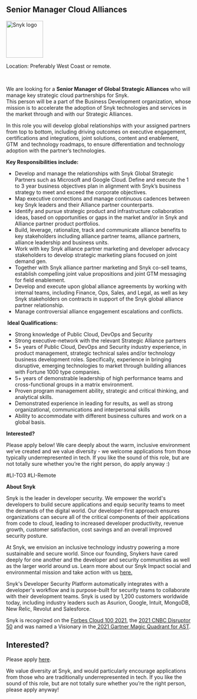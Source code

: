 Senior Manager Cloud Alliances
---

<img src="https://res.cloudinary.com/snyk/image/upload/v1537345894/press-kit/brand/logo-black.png" width="100" alt="Snyk logo" />

<p>Location: Preferably West Coast or remote.</p>
<p>&nbsp;</p>
<p>We are looking for a <strong>Senior Manager of Global Strategic Alliances</strong><span style="font-weight: 400;"> who will manage key strategic cloud partnerships for Snyk.&nbsp; <br>This person will be a part of the Business Development organization, whose mission is to accelerate the adoption of Snyk technologies and services in the market through and with our Strategic Alliances.&nbsp;&nbsp;&nbsp;</span></p>
<p><span style="font-weight: 400;">In this role you will develop global relationships with your assigned partners from top to bottom, including driving outcomes on executive engagement, certifications and integrations, joint solutions, content and enablement, GTM&nbsp; and technology roadmaps, to ensure differentiation and technology adoption with the partner’s technologies.</span></p>
<p><strong>Key Responsibilities include:</strong></p>
<ul>
<li style="font-weight: 400;"><span style="font-weight: 400;">Develop and manage the relationships with Snyk Global Strategic Partners such as Microsoft and Google Cloud. Define and execute the 1 to 3 year business objectives plan in alignment with Snyk’s business strategy to meet and exceed the corporate objectives.</span></li>
<li style="font-weight: 400;"><span style="font-weight: 400;">Map executive connections and manage continuous cadences between key Snyk leaders and their Alliance partner counterparts.</span></li>
<li style="font-weight: 400;"><span style="font-weight: 400;">Identify and pursue strategic product and infrastructure collaboration ideas, based on opportunities or gaps in the market and/or in Snyk and Alliance partner product portfolios.</span></li>
<li style="font-weight: 400;"><span style="font-weight: 400;">Build, leverage, rationalize, track and communicate alliance benefits to key stakeholders including alliance partner teams, alliance partners, alliance leadership and business units.</span></li>
<li style="font-weight: 400;"><span style="font-weight: 400;">Work with key Snyk alliance partner marketing and developer advocacy stakeholders to develop strategic marketing plans focused on joint demand gen.</span></li>
<li style="font-weight: 400;"><span style="font-weight: 400;">Together with Snyk alliance partner marketing and Snyk co-sell teams, establish compelling joint value propositions and joint GTM messaging for field enablement.&nbsp;</span></li>
<li style="font-weight: 400;"><span style="font-weight: 400;">Develop and execute upon global alliance agreements by working with internal teams, including Finance, Ops, Sales, and Legal, as well as key Snyk stakeholders on contracts in support of the Snyk global alliance partner relationship.&nbsp;</span></li>
<li style="font-weight: 400;"><span style="font-weight: 400;">Manage controversial alliance engagement escalations and conflicts.</span></li>
</ul>
<p><strong>&nbsp;Ideal Qualifications:</strong></p>
<ul>
<li style="font-weight: 400;"><span style="font-weight: 400;">Strong knowledge of Public Cloud, DevOps and Security</span></li>
<li style="font-weight: 400;"><span style="font-weight: 400;">Strong executive-network with the relevant Strategic Alliance partners</span></li>
<li style="font-weight: 400;"><span style="font-weight: 400;">5+ years of Public Cloud, DevOps and Security industry experience, in product management, strategic technical sales and/or technology business development roles. Specifically, experience in bringing disruptive, emerging technologies to market through building alliances with Fortune 1000 type companies.</span></li>
<li style="font-weight: 400;"><span style="font-weight: 400;">5+ years of demonstrable leadership of high performance teams and cross-functional groups in a matrix environment.</span></li>
<li style="font-weight: 400;"><span style="font-weight: 400;">Proven program management ability, strategic and critical thinking, and analytical skills.</span></li>
<li style="font-weight: 400;"><span style="font-weight: 400;">Demonstrated experience in leading for results, as well as strong organizational, communications and interpersonal skills</span></li>
<li style="font-weight: 400;"><span style="font-weight: 400;">Ability to accommodate with different business cultures and work on a global basis.</span></li>
</ul>
<p><strong>Interested?</strong></p>
<p><span style="font-weight: 400;">Please apply below! We care deeply about the warm, inclusive environment we’ve created and we value diversity - we welcome applications from those typically underrepresented in tech. If you like the sound of this role, but are not totally sure whether you’re the right person, do apply anyway :)</span></p>
<p>#LI-TO3 #LI-Remote</p><div class="content-conclusion"><p><strong>About Snyk</strong></p>
<p><span style="font-weight: 400;">Snyk is the leader in developer security. We empower the world's developers to build secure applications and equip security teams to meet the demands of the digital world. Our developer-first approach ensures organizations can secure all of the critical components of their applications from code to cloud, leading to increased developer productivity, revenue growth, customer satisfaction, cost savings and an overall improved security posture.&nbsp;</span></p>
<p><span style="font-weight: 400;">At Snyk, we envision an inclusive technology industry powering a more sustainable and secure world.</span> <span style="font-weight: 400;">Since our founding, Snykers have cared deeply for one another and the developer and security communities as well as the larger world around us. Learn more about our Snyk Impact social and environmental mission and take action with us </span><a href="https://snyk.io/about/snyk-impact/"><span style="font-weight: 400;">here.</span></a></p>
<p><span style="font-weight: 400;">Snyk's Developer Security Platform automatically integrates with a developer's workflow and is purpose-built for security teams to collaborate with their development teams. Snyk is used by 1,200 customers worldwide today, including industry leaders such as Asurion, Google, Intuit, MongoDB, New Relic, Revolut and Salesforce.</span></p>
<p><span style="font-weight: 400;">Snyk is recognized on the </span><a href="https://www.forbes.com/cloud100/#6f24b5ba5f94"><span style="font-weight: 400;">Forbes Cloud 100 2021</span></a><span style="font-weight: 400;">, the </span><a href="https://www.cnbc.com/2021/05/25/these-are-the-2021-cnbc-disruptor-50-companies.html"><span style="font-weight: 400;">2021 CNBC Disruptor 50</span></a><span style="font-weight: 400;"> and was named a Visionary in the</span><a href="https://snyk.io/blog/snyk-visionary-2021-gartner-magic-quadrant-for-ast/"><span style="font-weight: 400;"> 2021 Gartner Magic Quadrant for AST</span></a><span style="font-weight: 400;">.</span></p></div>

Interested?
---

Please apply [here](https://boards.greenhouse.io/snyk/jobs/5847256002#app).

We value diversity at Snyk, and would particularly encourage applications from those who are traditionally underrepresented in tech.
If you like the sound of this role, but are not totally sure whether you’re the right person, please apply anyway!
